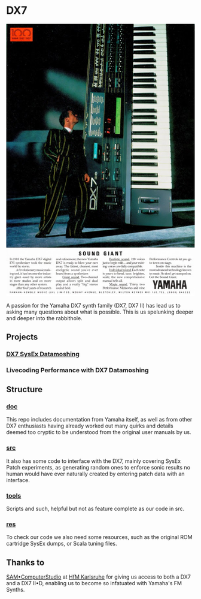 # DX7

![SOUND GIANT](./doc/Historical/Advertisements/1987--Yamaha-DX7II-D-advertisement--sound-giant.jpg)

A passion for the Yamaha DX7 synth family (DX7, DX7 II) has lead us to asking many questions about what is possible. This is us spelunking deeper and deeper into the rabbithole.

## Projects

### [DX7 SysEx Datamoshing](./src/DX7-II-data-moshing/)

### Livecoding Performance with DX7 Datamoshing

## Structure

### [doc](./doc/)

This repo includes documentation from Yamaha itself, as well as from other DX7 enthusiasts having already worked out many quirks and details deemed too cryptic to be understood from the original user manuals by us.

### [src](./src/)

It also has some code to interface with the DX7, mainly covering SysEx Patch experiments, as generating random ones to enforce sonic results no human would have ever naturally created by entering patch data with an interface.

### [tools](./tools/)

Scripts and such, helpful but not as feature complete as our code in src.

### [res](./res/)

To check our code we also need some resources, such as the original ROM cartridge SysEx dumps, or Scala tuning files.

## Thanks to

[SAM•ComputerStudio](https://hfm-karlsruhe.de/hochschule/einrichtungen/samcomputerstudio) at [HfM Karlsruhe](https://hfm-karlsruhe.de/) for giving us access to both a DX7 and a DX7 II•D, enabling us to become so infatuated with Yamaha's FM Synths.
